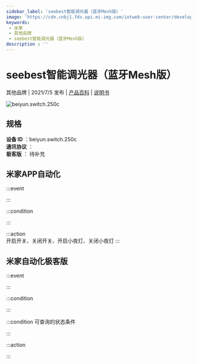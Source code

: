 ```yaml
---
sidebar_label: 'seebest智能调光器（蓝牙Mesh版）'
image: 'https://cdn.cnbj1.fds.api.mi-img.com/iotweb-user-center/developer_1679048027123UGGG8ydK.png?GalaxyAccessKeyId=AKVGLQWBOVIRQ3XLEW&Expires=9223372036854775807&Signature=GK/gvUphzR1zu2hNi6VYNas9jEw='
keywords: 
 - 米家
 - 其他品牌
 - seebest智能调光器（蓝牙Mesh版）
description : ''
---
```

# seebest智能调光器（蓝牙Mesh版）

其他品牌 | 2021/7/5 发布 | [产品百科](https://home.mi.com/webapp/content/baike/product/index.html?model=beiyun.switch.250c/) | [说明书](https://home.mi.com/views/introduction.html?model=beiyun.switch.250c&region=cn)

![beiyun.switch.250c](https://cdn.cnbj1.fds.api.mi-img.com/iotweb-user-center/developer_1679048027123UGGG8ydK.png?GalaxyAccessKeyId=AKVGLQWBOVIRQ3XLEW&Expires=9223372036854775807&Signature=GK/gvUphzR1zu2hNi6VYNas9jEw=)

## 规格  
> 
**设备 ID** ：beiyun.switch.250c  
**通讯协议** ：  
**极客版**  ： 待补充 


## 米家APP自动化  

:::event  

:::

:::condition  

:::

:::action   
开启开关、关闭开关、开启小夜灯、关闭小夜灯
:::

## 米家自动化极客版  

:::event  

:::

:::condition  

:::

:::condition 可查询的状态条件  

:::

:::action  

:::

        

